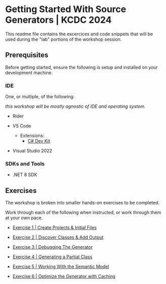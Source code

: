 # Getting Started With Source Generators | KCDC 2024

This readme file contains the excercices and code snippets that will be used during the "lab" portions of the workshop session.

## Prerequisites

Before getting started, ensure the following is setup and installed on your development machine.

### IDE

One, or multiple, of the following:

*this workshop will be mostly agnostic of IDE and operating system.*

- Rider

- VS Code
  - Extensions:
    - [C# Dev Kit](https://marketplace.visualstudio.com/items?itemName=ms-dotnettools.csdevkit)

- Visual Studio 2022

### SDKs and Tools

- .NET 8 SDK



## Exercises

The workshop is broken into smaller hands-on exercises to be completed. 

Work through each of the following when instructed, or work through them at your own pace.

- [Exercise 1 | Create Projects & Initial Files](Exercises/Exercise1.md)

- [Exercise 2 | Discover Classes & Add Output](Exercises/Exercise2.md)

- [Exercise 3 | Debugging The Generator](Exercises/Exercise3.md)

- [Exercise 4 | Generating a Partial Class](Exercises/Exercise4.md)

- [Exercise 5 | Working With the Semantic Model](Exercises/Exercise5.md)

- [Exercise 6 | Optimize the Generator with Caching](Exercises/Exercise6.md)